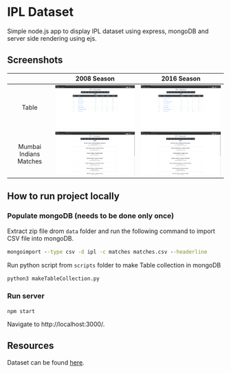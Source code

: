 # IPL Dataset

Simple node.js app to display IPL dataset using express, mongoDB and server side rendering using ejs.

## Screenshots

|                                              | 2008 Season                                  | 2016 Season                                  |
| -------------------------------------------- | -------------------------------------------- | -------------------------------------------- |
| <p align="center">Table</p>                  | <img src="images/2008-home.png" width=480 /> | <img src="images/2016-home.png" width=480 /> |
| <p align="center">Mumbai Indians Matches</p> | <img src="images/2008-MI.png" width=480 />   | <img src="images/2016-MI.png" width=480 />   |

## How to run project locally

### Populate mongoDB (needs to be done only once)

Extract zip file drom `data` folder and run the following command to import CSV file into mongoDB.

```cmd
mongoimport --type csv -d ipl -c matches matches.csv --headerline
```

Run python script from `scripts` folder to make Table collection in mongoDB

```cmd
python3 makeTableCollection.py
```

### Run server

```
npm start
```

Navigate to http://localhost:3000/.

## Resources

Dataset can be found [here](http://hck.re/A1Fz4c).
